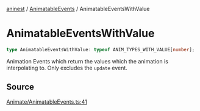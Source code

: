 [aninest](../../index.md) / [AnimatableEvents](../index.md) / AnimatableEventsWithValue

# AnimatableEventsWithValue

```ts
type AnimatableEventsWithValue: typeof ANIM_TYPES_WITH_VALUE[number];
```

Animation Events which return the values which the animation is interpolating to.
Only excludes the `update` event.

## Source

[Animate/AnimatableEvents.ts:41](https://github.com/zphrs/aninest/blob/f1bf3a3/src/Animate/AnimatableEvents.ts#L41)
